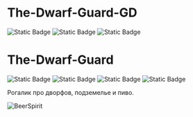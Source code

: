 # The-Dwarf-Guard-GD


![Static Badge](https://img.shields.io/badge/C%23-purple) ![Static Badge](https://img.shields.io/badge/Godot-white) ![Static Badge](https://img.shields.io/badge/PixelArt-green)

# The-Dwarf-Guard

![Static Badge](https://img.shields.io/badge/C%23-purple) ![Static Badge](https://img.shields.io/badge/Unity-white) ![Static Badge](https://img.shields.io/badge/LINQ-orange) ![Static Badge](https://img.shields.io/badge/PixelArt-green)




Рогалик про дворфов, подземелье и пиво.

![BeerSpirit](https://github.com/PepeDux/The-Dwarf-Guard-Unity/assets/108129196/f6e55100-c08a-42b8-8edc-7c61600db34f)
